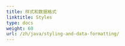 ```yaml
---
title: 样式和数据格式
linktitle: Styles
type: docs
weight: 60
url: /zh/java/styling-and-data-formatting/
---
```

